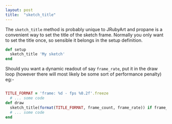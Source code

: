 ```yaml
---
layout: post
title:  "sketch_title"
---
```

The `sketch_title` method is probably unique to JRubyArt and propane is a convenient way to set the title of the sketch frame. Normally you only want to set the title once, so sensible it belongs in the setup definition.

```ruby
def setup
  sketch_title 'My sketch'
end
```

Should you want a dynamic readout of say `frame_rate`, put it in the draw loop (however there will most likely be some sort of performance penalty) eg:-

```ruby

TITLE_FORMAT = 'frame: %d - fps %0.2f'.freeze
  # ... some code
def draw
  sketch_title(format(TITLE_FORMAT, frame_count, frame_rate)) if frame_count % 10 == 0
  # ... some code
end
```
